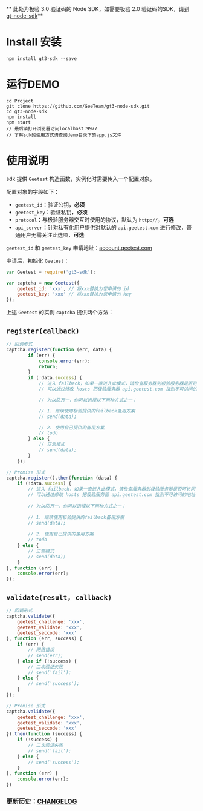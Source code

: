 ** 此处为极验 3.0 验证码的 Node SDK，如需要极验 2.0 验证码的SDK，请到 [gt-node-sdk](https://github.com/GeeTeam/gt-node-sdk)**

# Install 安装

```
npm install gt3-sdk --save
```

# 运行DEMO

```shell
cd Project
git clone https://github.com/GeeTeam/gt3-node-sdk.git
cd gt3-node-sdk
npm install
npm start
// 最后请打开浏览器访问localhost:9977
// 了解sdk的使用方式请查阅demo目录下的app.js文件
```

# 使用说明

sdk 提供 `Geetest` 构造函数，实例化时需要传入一个配置对象。

配置对象的字段如下：

- `geetest_id`：验证公钥，**必须**
- `geetest_key`：验证私钥，**必须**
- `protocol`：与极验服务器交互时使用的协议，默认为 `http://`，**可选**
- `api_server`：针对私有化用户提供对默认的 `api.geetest.com` 进行修改，普通用户无需关注此选项，**可选**

`geetest_id` 和 `geetest_key` 申请地址：[account.geetest.com](http://account.geetest.com/)

申请后，初始化 `Geetest`：

```js
var Geetest = require('gt3-sdk');

var captcha = new Geetest({
    geetest_id: 'xxx', // 将xxx替换为您申请的 id
    geetest_key: 'xxx' // 将xxx替换为您申请的 key
});
```

上述 `Geetest` 的实例 `captcha` 提供两个方法：

## `register(callback)`

```js
// 回调形式
captcha.register(function (err, data) {
        if (err) {
            console.error(err);
            return;
        }
        if (!data.success) {
            // 进入 failback，如果一直进入此模式，请检查服务器到极验服务器是否可访问
            // 可以通过修改 hosts 把极验服务器 api.geetest.com 指到不可访问的地址

            // 为以防万一，你可以选择以下两种方式之一：

            // 1. 继续使用极验提供的failback备用方案
            // send(data);

            // 2. 使用自己提供的备用方案
            // todo
        } else {
            // 正常模式
            // send(data);
        }
    });

// Promise 形式
captcha.register().then(function (data) {
    if (!data.success) {
        // 进入 failback，如果一直进入此模式，请检查服务器到极验服务器是否可访问
        // 可以通过修改 hosts 把极验服务器 api.geetest.com 指到不可访问的地址
    
        // 为以防万一，你可以选择以下两种方式之一：
    
        // 1. 继续使用极验提供的failback备用方案
        // send(data);
    
        // 2. 使用自己提供的备用方案
        // todo
    } else {
        // 正常模式
        // send(data);
    }
}, function (err) {
    console.error(err);
});
```

## `validate(result, callback)`

```js
// 回调形式
captcha.validate({
    geetest_challenge: 'xxx',
    geetest_validate: 'xxx',
    geetest_seccode: 'xxx'
}, function (err, success) {
    if (err) {
        // 网络错误
        // send(err);
    } else if (!success) {
        // 二次验证失败
        // send('fail');
    } else {
        // send('success');
    }
});

// Promise 形式
captcha.validate({
    geetest_challenge: 'xxx',
    geetest_validate: 'xxx',
    geetest_seccode: 'xxx'
}).then(function (success) {
    if (!success) {
        // 二次验证失败
        // send('fail');
    } else {
        // send('success');
    }
}, function (err) {
    console.error(err);
})
```

### 更新历史：[CHANGELOG](CHANGELOG.md)

